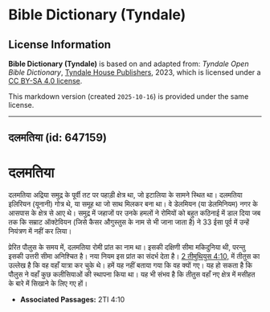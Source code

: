 # Bible Dictionary (Tyndale)

## License Information

**Bible Dictionary (Tyndale)** is based on and adapted from: _Tyndale Open Bible Dictionary_, [Tyndale House Publishers](https://tyndaleopenresources.com/), 2023, which is licensed under a [CC BY-SA 4.0 license](https://creativecommons.org/licenses/by-sa/4.0/legalcode.en).

This markdown version (created `2025-10-16`) is provided under the same license.



--------------------------------

## दलमतिया (id: 647159)

दलमतिया
=======

दलमतिया अद्रिया समुद्र के पूर्वी तट पर पहाड़ी क्षेत्र था, जो इटालिया के सामने स्थित था। दलमतिया इलिरियन (यूनानी) गोत्र थे, या समूह था जो साथ मिलकर बना था। वे डेलमियन (या डेलमिनियम) नगर के आसपास के क्षेत्र से आए थे। समुद्र में जहाजों पर उनके हमलों ने रोमियों को बहुत कठिनाई में डाल दिया जब तक कि सम्राट ऑक्टेवियन (जिसे कैसर औगुस्तुस के नाम से भी जाना जाता है) ने 33 ईसा पूर्व में उन्हें नियंत्रण में नहीं कर लिया।

प्रेरित पौलुस के समय में, दलमतिया रोमी प्रांत का नाम था। इसकी दक्षिणी सीमा मकिदुनिया थी, परन्तु इसकी उत्तरी सीमा अनिश्चित है। नया नियम इस प्रांत का संदर्भ देता है। [2 तीमुथियुस 4:10,](https://ref.ly/2Tim4:10) में तीतुस का उल्लेख है कि वह वहाँ यात्रा कर चुके थे। हमें यह नहीं बताया गया कि वह क्यों गए। यह हो सकता है कि पौलुस ने वहाँ कुछ कलीसियाओं की स्थापना किया था। यह भी संभव है कि तीतुस वहाँ नए क्षेत्र में मसीहत के बारे में सिखाने के लिए गए हों।

* **Associated Passages:** 2TI 4:10

